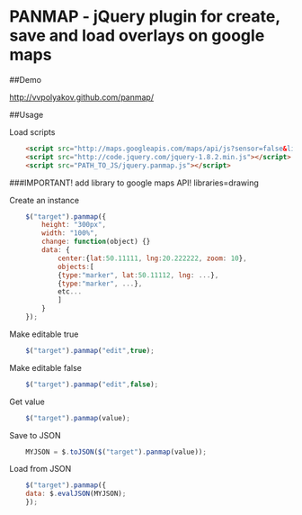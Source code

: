 PANMAP - jQuery plugin for create, save and load overlays on google maps
========================================================================

##Demo

http://vvpolyakov.github.com/panmap/

##Usage

Load scripts
````html
    <script src="http://maps.googleapis.com/maps/api/js?sensor=false&libraries=drawing"></script>
    <script src="http://code.jquery.com/jquery-1.8.2.min.js"></script>
    <script src="PATH_TO_JS/jquery.panmap.js"></script>
````
###IMPORTANT! add library to google maps API! libraries=drawing

Create an instance
````javascript
    $("target").panmap({
        height: "300px",
        width: "100%",
        change: function(object) {}
        data: {
            center:{lat:50.11111, lng:20.222222, zoom: 10},
            objects:[
        	{type:"marker", lat:50.11112, lng: ...},
        	{type:"marker", ...},
        	etc...
            ]
        }
    });
````
Make editable true
````javascript
    $("target").panmap("edit",true);
````
Make editable false
````javascript
    $("target").panmap("edit",false);
````
Get value
````javascript
    $("target").panmap(value);
````
Save to JSON
````javascript
    MYJSON = $.toJSON($("target").panmap(value));
````
Load from JSON
````javascript
    $("target").panmap({
	data: $.evalJSON(MYJSON);
    });
````
